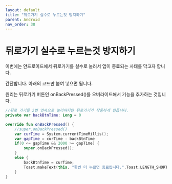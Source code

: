 ```yaml
---
layout: default
title: "뒤로가기 실수로 누르는것 방지하기"
parent: Android
nav_order: 38
---
```


# 뒤로가기 실수로 누르는것 방지하기

이번에는 안드로이드에서 뒤로가기를 실수로 눌러서 앱이 종료되는 사태를 막고자 합니다.

간단합니다. 아래의 코드만 붙여 넣으면 됩니다.

원리는 뒤로가기 버튼인 onBackPressed()를 오버라이드해서 기능을 추가하는 것입니다.

```kotlin
//뒤로 가기를 2번 연속으로 눌러야지만 뒤로가기가 작동하게 만듭니다.
private var backBtnTime: Long = 0

override fun onBackPressed() {
    //super.onBackPressed()
    var curTime = System.currentTimeMillis();
    var gapTime = curTime - backBtnTime
    if(0 <= gapTime && 2000 >= gapTime) {
        super.onBackPressed();
    }
    else {
        backBtnTime = curTime;
        Toast.makeText(this, "한번 더 누르면 종료됩니다.",Toast.LENGTH_SHORT).show();
    }
}
```